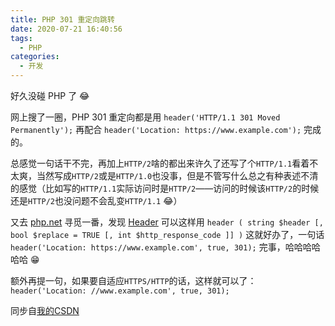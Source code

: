 ```yaml
---
title: PHP 301 重定向跳转
date: 2020-07-21 16:40:56
tags:
  - PHP
categories:
  - 开发
---
```

好久没碰 PHP 了 :joy: 
<!--more-->
网上搜了一圈，PHP 301 重定向都是用 `header('HTTP/1.1 301 Moved Permanently');` 再配合 `header('Location: https://www.example.com');` 完成的。

总感觉一句话干不完，再加上`HTTP/2`啥的都出来许久了还写了个`HTTP/1.1`看着不太爽，当然写成`HTTP/2`或是`HTTP/1.0`也没事，但是不管写什么总之有种表述不清的感觉（比如写的`HTTP/1.1`实际访问时是`HTTP/2`——访问的时候该`HTTP/2`的时候还是`HTTP/2`也没问题不会乱变`HTTP/1.1` :joy:）

又去 [php.net](https://php.net) 寻觅一番，发现 [Header](https://www.php.net/manual/en/function.header.php) 可以这样用
`header ( string $header [, bool $replace = TRUE [, int $http_response_code ]] )`
这就好办了，一句话
`header('Location: https://www.example.com', true, 301);`
完事，哈哈哈哈哈哈 :grin:

额外再提一句，如果要自适应`HTTPS/HTTP`的话，这样就可以了：
`header('Location: //www.example.com', true, 301);`


同步自[我的CSDN](https://blog.csdn.net/u014799995/article/details/106492555)

